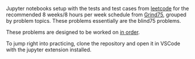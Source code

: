 Jupyter notebooks setup with the tests and test cases from [leetcode](http://www.leetcode.com) for the recommended 8 weeks/8 hours per week schedule from [Grind75](https://www.techinterviewhandbook.org/grind75?grouping=topics), grouped by problem topics. These problems essentially are the blind75 problems.

These problems are designed to be worked on [in order](https://www.techinterviewhandbook.org/grind75/faq).

To jump right into practicing, clone the repository and open it in VSCode with the jupyter extension installed.